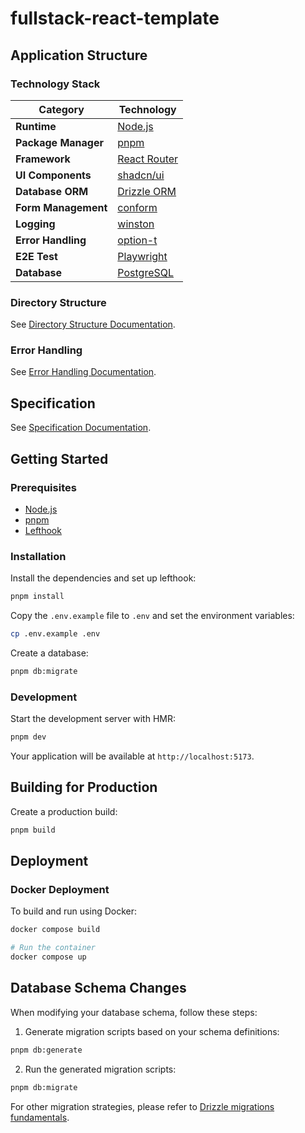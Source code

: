 # fullstack-react-template

## Application Structure

### Technology Stack

| Category            | Technology                                       |
| ------------------- | ------------------------------------------------ |
| **Runtime**         | [Node.js](https://nodejs.org)                    |
| **Package Manager** | [pnpm](https://pnpm.io)                          |
| **Framework**       | [React Router](https://reactrouter.com)          |
| **UI Components**   | [shadcn/ui](https://ui.shadcn.com)               |
| **Database ORM**    | [Drizzle ORM](https://orm.drizzle.team)          |
| **Form Management** | [conform](https://conform.guide)                 |
| **Logging**         | [winston](https://github.com/winstonjs/winston)  |
| **Error Handling**  | [option-t](https://github.com/option-t/option-t) |
| **E2E Test**        | [Playwright](https://playwright.dev)             |
| **Database**        | [PostgreSQL](https://www.postgresql.org)         |

### Directory Structure

See [Directory Structure Documentation](/docs/directory-structure.md).

### Error Handling

See [Error Handling Documentation](/docs/error-handling.md).

## Specification

See [Specification Documentation](/docs/specification.md).

## Getting Started

### Prerequisites

- [Node.js](https://nodejs.org)
- [pnpm](https://pnpm.io)
- [Lefthook](https://lefthook.dev/)

### Installation

Install the dependencies and set up lefthook:

```bash
pnpm install
```

Copy the `.env.example` file to `.env` and set the environment variables:

```bash
cp .env.example .env
```

Create a database:

```bash
pnpm db:migrate
```

### Development

Start the development server with HMR:

```bash
pnpm dev
```

Your application will be available at `http://localhost:5173`.

## Building for Production

Create a production build:

```bash
pnpm build
```

## Deployment

### Docker Deployment

To build and run using Docker:

```bash
docker compose build

# Run the container
docker compose up
```

## Database Schema Changes

When modifying your database schema, follow these steps:

1. Generate migration scripts based on your schema definitions:

```bash
pnpm db:generate
```

2. Run the generated migration scripts:

```bash
pnpm db:migrate
```

For other migration strategies, please refer to [Drizzle migrations fundamentals](https://orm.drizzle.team/docs/migrations).
